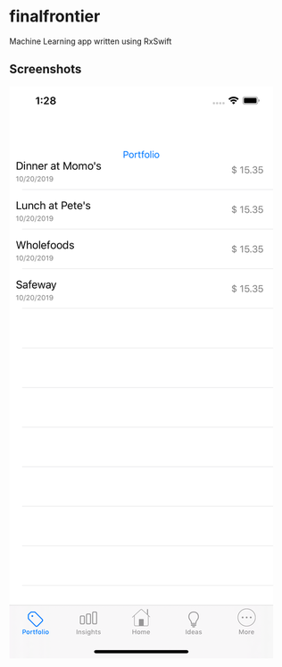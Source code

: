 # finalfrontier

Machine Learning app written using RxSwift


## Screenshots

![Screenshot_1 | small](https://github.com/arunabhdas/finalfrontier/blob/master/assets/final_frontier_1.png )